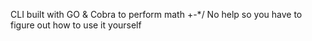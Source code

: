 CLI built with GO & Cobra to perform math +-*/
No help so you have to figure out how to use it yourself